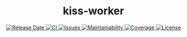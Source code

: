 <h1 align="center">
  kiss-worker
</h1>
<p align="center">
  <a href="https://github.com/andreashuber69/kiss-worker/releases">
    <img src="https://img.shields.io/github/release-date/andreashuber69/kiss-worker.svg" alt="Release Date">
  </a>
  <a href="https://github.com/andreashuber69/kiss-worker/actions/workflows/ci.yml">
    <img src="https://github.com/andreashuber69/kiss-worker/actions/workflows/ci.yml/badge.svg" alt="CI">
  </a>
  <a href="https://github.com/andreashuber69/kiss-worker/issues">
    <img src="https://img.shields.io/github/issues-raw/andreashuber69/kiss-worker.svg" alt="Issues">
  </a>
  <a href="https://codeclimate.com/github/andreashuber69/kiss-worker/maintainability">
    <img src="https://api.codeclimate.com/v1/badges/f3afec1c547d0c33bf94/maintainability" alt="Maintainability">
  </a>
  <a href="https://coveralls.io/github/andreashuber69/kiss-worker?branch=develop">
    <img src="https://coveralls.io/repos/github/andreashuber69/kiss-worker/badge.svg?branch=develop" alt="Coverage">
  </a>
  <a href="https://github.com/andreashuber69/kiss-worker/blob/develop/LICENSE">
    <img src="https://img.shields.io/github/license/andreashuber69/kiss-worker.svg" alt="License">
  </a>
</p>
